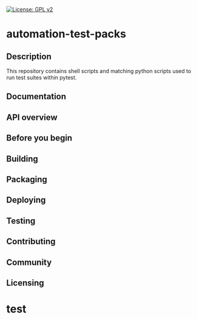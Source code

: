 [![License: GPL v2](https://img.shields.io/badge/License-GPL%20v2-blue.svg)](https://img.shields.io/badge/License-GPL%20v2-blue.svg)
# automation-test-packs
## Description
This repository contains shell scripts and matching python scripts used to run test suites within pytest.
## Documentation
## API overview
## Before you begin
## Building
## Packaging
## Deploying
## Testing
## Contributing
## Community 
## Licensing

# test
